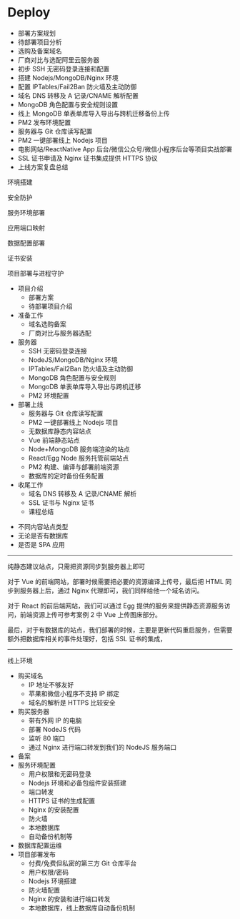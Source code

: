 # Deploy

- 部署方案规划
- 待部署项目分析
- 选购及备案域名
- 厂商对比与选配阿里云服务器
- 初步 SSH 无密码登录连接和配置
- 搭建 Nodejs/MongoDB/Nginx 环境
- 配置 IPTables/Fail2Ban 防火墙及主动防御
- 域名 DNS 转移及 A 记录/CNAME 解析配置
- MongoDB 角色配置与安全规则设置
- 线上 MongoDB 单表单库导入导出与跨机迁移备份上传
- PM2 发布环境配置
- 服务器与 Git 仓库读写配置
- PM2 一键部署线上 Nodejs 项目
- 电影网站/ReactNative App 后台/微信公众号/微信小程序后台等项目实战部署
- SSL 证书申请及 Nginx 证书集成提供 HTTPS 协议
- 上线方案复盘总结

环境搭建

安全防护

服务环境部署

应用端口映射

数据配置部署

证书安装

项目部署与进程守护

- 项目介绍
  - 部署方案
  - 待部署项目介绍
- 准备工作
  - 域名选购备案
  - 厂商对比与服务器选配
- 服务器
  - SSH 无密码登录连接
  - NodeJS/MongoDB/Nginx 环境
  - IPTables/Fail2Ban 防火墙及主动防御
  - MongoDB 角色配置与安全规则
  - MongoDB 单表单库导入导出与跨机迁移
  - PM2 环境配置
- 部署上线
  - 服务器与 Git 仓库读写配置
  - PM2 一键部署线上 Nodejs 项目
  - 无数据库静态内容站点
  - Vue 前端静态站点
  - Node+MongoDB 服务端渲染的站点
  - React/Egg Node 服务托管前端站点
  - PM2 构建、编译与部署前端资源
  - 数据库的定时备份任务配置
- 收尾工作
  - 域名 DNS 转移及 A 记录/CNAME 解析
  - SSL 证书与 Nginx 证书
  - 课程总结

<!-- ![deploy](../deploy-chart.jpg) -->

- 不同内容站点类型
- 无论是否有数据库
- 是否是 SPA 应用

---

纯静态建议站点，只需把资源同步到服务器上即可

对于 Vue 的前端网站，部署时候需要把必要的资源编译上传号，最后把 HTML 同步到服务器上后，通过 Nginx 代理即可，我们同样给他一个域名访问。

对于 React 的前后端网站，我们可以通过 Egg 提供的服务来提供静态资源服务访问，前端资源上传可参考案例 2 中 Vue 上传图床部分。

最后，对于有数据库的站点，我们部署的时候，主要是更新代码重启服务，但需要额外把数据库相关的事件处理好，包括 SSL 证书的集成，

---

线上环境

- 购买域名
  - IP 地址不够友好
  - 苹果和微信小程序不支持 IP 绑定
  - 域名的解析是 HTTPS 比较安全
- 购买服务器
  - 带有外网 IP 的电脑
  - 部署 NodeJS 代码
  - 监听 80 端口
  - 通过 Nginx 进行端口转发到我们的 NodeJS 服务端口
- 备案
- 服务环境配置
  - 用户权限和无密码登录
  - Nodejs 环境和必备包组件安装搭建
  - 端口转发
  - HTTPS 证书的生成配置
  - Nginx 的安装配置
  - 防火墙
  - 本地数据库
  - 自动备份机制等
- 数据库配置运维
- 项目部署发布
  - 付费/免费但私密的第三方 Git 仓库平台
  - 用户权限/密码
  - Nodejs 环境搭建
  - 防火墙配置
  - Nginx 的安装和进行端口转发
  - 本地数据库，线上数据库自动备份机制
